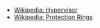 - [Wikipedia: Hypervisor](https://en.wikipedia.org/wiki/Hypervisor)
- [Wikipedia: Protection Rings](https://en.wikipedia.org/wiki/Protection_ring)
